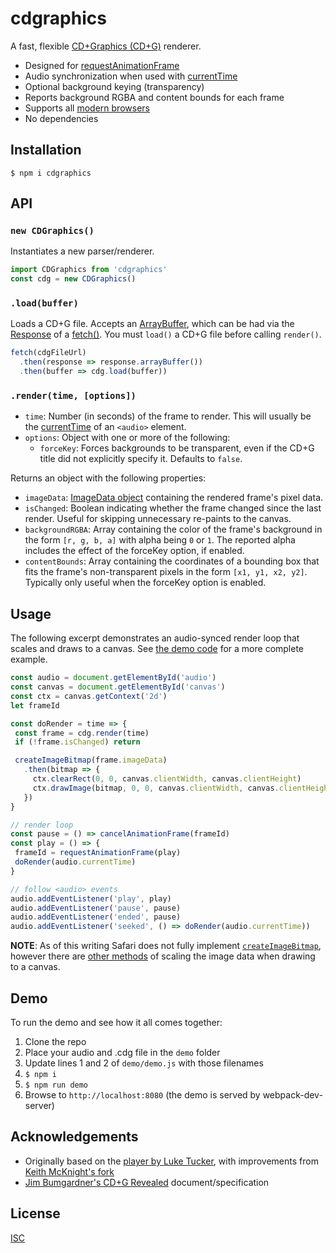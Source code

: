 # cdgraphics

A fast, flexible [CD+Graphics (CD+G)](https://en.wikipedia.org/wiki/CD%2BG) renderer.

* Designed for [requestAnimationFrame](https://developer.mozilla.org/en-US/docs/Web/API/window/requestAnimationFrame)
* Audio synchronization when used with [currentTime](https://developer.mozilla.org/en-US/docs/Web/HTML/Element/audio#attr-currentTime)
* Optional background keying (transparency)
* Reports background RGBA and content bounds for each frame
* Supports all [modern browsers](https://caniuse.com/mdn-api_imagedata_imagedata)
* No dependencies

## Installation
```
$ npm i cdgraphics
```

## API

### `new CDGraphics()`

Instantiates a new parser/renderer.

```js
import CDGraphics from 'cdgraphics'
const cdg = new CDGraphics()
```

### `.load(buffer)`

Loads a CD+G file. Accepts an [ArrayBuffer](https://developer.mozilla.org/en-US/docs/Web/JavaScript/Reference/Global_Objects/ArrayBuffer), which can be had via the [Response](https://developer.mozilla.org/en-US/docs/Web/API/Response) of a [fetch()](https://developer.mozilla.org/en-US/docs/Web/API/Fetch_API). You must `load()` a CD+G file before calling `render()`.

```js
fetch(cdgFileUrl)
  .then(response => response.arrayBuffer())
  .then(buffer => cdg.load(buffer))
```

### `.render(time, [options])`

- `time`: Number (in seconds) of the frame to render. This will usually be the [currentTime](https://developer.mozilla.org/en-US/docs/Web/HTML/Element/audio#attr-currentTime) of an `<audio>` element.
- `options`: Object with one or more of the following:
  - `forceKey`: Forces backgrounds to be transparent, even if the CD+G title did not explicitly specify it. Defaults to `false`.

Returns an object with the following properties:

- `imageData`: [ImageData object](https://developer.mozilla.org/en-US/docs/Web/API/ImageData) containing the rendered frame's pixel data.
- `isChanged`: Boolean indicating whether the frame changed since the last render. Useful for skipping unnecessary re-paints to the canvas.
- `backgroundRGBA`: Array containing the color of the frame's background in the form `[r, g, b, a]` with alpha being `0` or `1`. The reported alpha includes the effect of the forceKey option, if enabled.
- `contentBounds`: Array containing the coordinates of a bounding box that fits the frame's non-transparent pixels in the form `[x1, y1, x2, y2]`. Typically only useful when the forceKey option is enabled.

## Usage

The following excerpt demonstrates an audio-synced render loop that scales and draws to a canvas. See [the demo code](https://github.com/bhj/cdgraphics/blob/master/demo/demo.js) for a more complete example.

 ```js
const audio = document.getElementById('audio')
const canvas = document.getElementById('canvas')
const ctx = canvas.getContext('2d')
let frameId

const doRender = time => {
  const frame = cdg.render(time)
  if (!frame.isChanged) return

  createImageBitmap(frame.imageData)
    .then(bitmap => {
      ctx.clearRect(0, 0, canvas.clientWidth, canvas.clientHeight)
      ctx.drawImage(bitmap, 0, 0, canvas.clientWidth, canvas.clientHeight)
    })
}

// render loop
const pause = () => cancelAnimationFrame(frameId)
const play = () => {
  frameId = requestAnimationFrame(play)
  doRender(audio.currentTime)
}

// follow <audio> events
audio.addEventListener('play', play)
audio.addEventListener('pause', pause)
audio.addEventListener('ended', pause)
audio.addEventListener('seeked', () => doRender(audio.currentTime))
 ```

**NOTE**: As of this writing Safari does not fully implement [`createImageBitmap`](https://developer.mozilla.org/en-US/docs/Web/API/WindowOrWorkerGlobalScope/createImageBitmap), however there are [other methods](https://stackoverflow.com/a/51394338) of scaling the image data when drawing to a canvas.

## Demo

To run the demo and see how it all comes together:

1. Clone the repo
2. Place your audio and .cdg file in the `demo` folder
3. Update lines 1 and 2 of `demo/demo.js` with those filenames
4. `$ npm i`
5. `$ npm run demo`
6. Browse to `http://localhost:8080` (the demo is served by webpack-dev-server)

## Acknowledgements

* Originally based on the [player by Luke Tucker](https://github.com/ltucker/html5_karaoke), with improvements from [Keith McKnight's fork](https://github.com/kmck/karaoke)
* [Jim Bumgardner's CD+G Revealed](http://jbum.com/cdg_revealed.html) document/specification

## License

[ISC](https://opensource.org/licenses/ISC)
